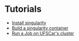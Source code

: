 # Tutorials

- [Install singularity](https://github.com/HPCSys-Lab/HPC-101/tree/main/tutorials/install-singularity)
- [Build a singularity container](https://github.com/HPCSys-Lab/HPC-101/tree/main/tutorials/build-singularity)
- [Run a Job on UFSCar's cluster](https://github.com/HPCSys-Lab/HPC-101/tree/main/tutorials/cluster-ufscar)
